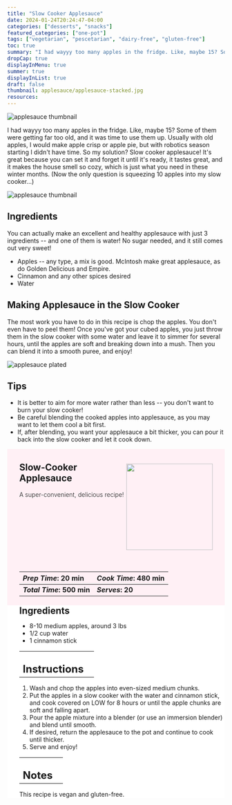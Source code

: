 ```yaml
---
title: "Slow Cooker Applesauce"
date: 2024-01-24T20:24:47-04:00
categories: ["desserts", "snacks"]
featured_categories: ["one-pot"]
tags: ["vegetarian", "pescetarian", "dairy-free", "gluten-free"]
toc: true
summary: "I had wayyy too many apples in the fridge. Like, maybe 15? Some of them were getting far too old, and it was time to use them up. Usually with apples, I would make apple crisp or apple pie, but with robotics season starting I didn't have time. So my solution? Slow cooker applesauce! It's great because you can set it and forget it until it's ready, it tastes great, and it makes the house smell so cozy, which is just what you need in these winter months. (Now the only question is squeezing 10 apples into my slow cooker...)"
dropCap: true
displayInMenu: true
summer: true
displayInList: true
draft: false
thumbnail: applesauce/applesauce-stacked.jpg
resources:
---
```


![applesauce thumbnail](../../applesauce/applesauce-stacked.jpg)

I had wayyy too many apples in the fridge. Like, maybe 15? Some of them were getting far too old, and it was time to use them up. Usually with old apples, I would make apple crisp or apple pie, but with robotics season starting I didn't have time. So my solution? Slow cooker applesauce! It's great because you can set it and forget it until it's ready, it tastes great, and it makes the house smell so cozy, which is just what you need in these winter months. (Now the only question is squeezing 10 apples into my slow cooker...)

![applesauce thumbnail](../../applesauce/applesauce-aerial.jpg)

## Ingredients

You can actually make an excellent and healthy applesauce with just 3 ingredients -- and one of them is water! No sugar needed, and it still comes out very sweet!

- Apples -- any type, a mix is good. McIntosh make great applesauce, as do Golden Delicious and Empire.
- Cinnamon and any other spices desired
- Water

## Making Applesauce in the Slow Cooker

The most work you have to do in this recipe is chop the apples. You don't even have to peel them! Once you've got your cubed apples, you just throw them in the slow cooker with some water and leave it to simmer for several hours, until the apples are soft and breaking down into a mush. Then you can blend it into a smooth puree, and enjoy!

![applesauce plated](../../applesauce/applesauce-open.jpg)

## Tips

- It is better to aim for more water rather than less -- you don't want to burn your slow cooker!
- Be careful blending the cooked apples into applesauce, as you may want to let them cool a bit first.
- If, after blending, you want your applesauce a bit thicker, you can pour it back into the slow cooker and let it cook down.

<div style = "background-color: lavenderblush;"  id = "recipe"> 
<div style = "background-color:lavenderblush; padding-left:2em; margin-top:0; margin-bottom:0;">

<div style="display:flex; align-items:center; justify-content:space-between; padding-right:2em"><div style = "margin-bottom:10em;"><h2>Slow-Cooker Applesauce</h2><p style = "font-weight: 300;">A super-convenient, delicious recipe!</p></div><img src="../../applesauce/applesauce-stacked.jpg"  width="200em" height="200em"/></div>

| _Prep Time_: 20 min  | _Cook Time_: 480 min  |
| :--- | :--- |
| **_Total Time_: 500 min** | **_Serves_: 20**  |

</div>
<div style="background-color: white; padding-left:2em; border-width:3px; border-color:lavenderblush; margin-top:0;">
 <div><h2 style = "margin-top:1em; margin-bottom:0;" >Ingredients</h2></div>
 
- 8-10 medium apples, around 3 lbs
- 1/2 cup water
- 1 cinnamon stick

|   |    |
| :--- | :--- |
| <div><h2 style = "margin-top:1em; margin-bottom:0;" >Instructions</h2></div>|   |

1. Wash and chop the apples into even-sized medium chunks.
2. Put the apples in a slow cooker with the water and cinnamon stick, and cook covered on LOW for 8 hours or until the apple chunks are soft and falling apart.
3. Pour the apple mixture into a blender (or use an immersion blender) and blend until smooth. 
4. If desired, return the applesauce to the pot and continue to cook until thicker.
5. Serve and enjoy!

|   |    |
| :--- | :--- |
| <div><h2 style = "margin-top:1em; margin-bottom:0;" >Notes</h2></div>|   |

This recipe is vegan and gluten-free.

</div>
</div>
